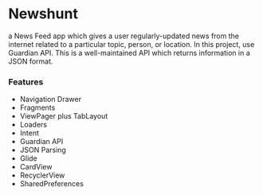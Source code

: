 # Newshunt
a News Feed app which gives a user regularly-updated news from the internet related to a particular topic, person, or location. In this project, use Guardian API. This is a well-maintained API which returns information in a JSON format.
### Features

* Navigation Drawer
* Fragments
* ViewPager plus TabLayout
* Loaders
* Intent
* Guardian API
* JSON Parsing
* Glide
* CardView
* RecyclerView
* SharedPreferences
